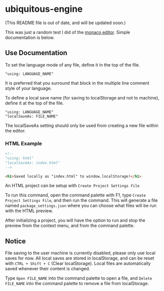 # ubiquitous-engine

(This README file is out of date, and will be updated soon.)

This was just a random test I did of the [monaco editor](https://github.com/microsoft/monaco-editor). Simple documentation is below.

## Use Documentation

To set the language mode of any file, define it in the top of the file.
```
"using: LANGUAGE_NAME"
```
It is preferred that you surround that block in the multiple line comment style of your language.

To define a local save name (for saving to localStorage and not to machine), define it at the top of the file.
```
"using: LANGUAGE_NAME"
"localSaveAs: FILE_NAME"
```
The localSaveAs setting should only be used from creating a new file within the editor.

### HTML Example

```html
<!--
"using: html"
"localSaveAs: index.html"
-->

<h1>Saved locally as "index.html" to window.localStorage!</h1>
```
An HTML project can be setup with `Create Project Settings File`

To run this command, open the command palette with F1, type `Create Project Settings File`, and then run the command. This will generate a file named `package_settings.json` where you can choose what files will be run with the HTML preview.

After initializing a project, you will have the option to run and stop the preview from the context menu, and from the command palette.

## Notice

File saving to the user machine is currently disabled, please only use local saves for now. All local saves are stored in localStorage, and can be reset with `CTRL + Shift + C` (Clear localStorage). Local files are automatically saved whenever their content is changed.

Type `Open FILE_NAME` into the command palette to open a file, and `Delete FILE_NAME` into the command palette to remove a file from localStorage.